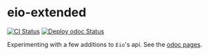 # eio-extended

[![CI Status](https://github.com/mbarbin/eio-extended/workflows/ci/badge.svg)](https://github.com/mbarbin/eio-extended/actions/workflows/ci.yml)
[![Deploy odoc Status](https://github.com/mbarbin/eio-extended/workflows/deploy-odoc/badge.svg)](https://github.com/mbarbin/eio-extended/actions/workflows/deploy-odoc.yml)


Experimenting with a few additions to `Eio`'s api. See the [odoc pages](https://mbarbin.github.io/eio-extended/eio-extended/Eio_extended/index.html).
